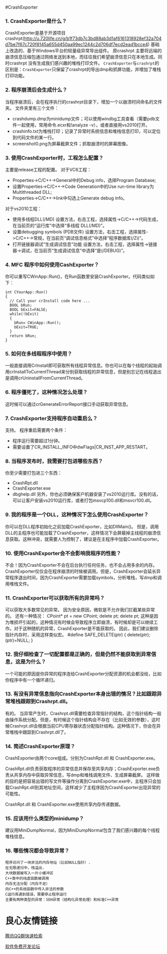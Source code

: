 #CrashExporter

### 1.	CrashExporter是什么？ 
CrashExporter是基于开源项目crashrpt(http://u.720life.cn/g/b1f73db7c3bd88ab3d1af6161318928ef32a704d7be7f67c720f8145a655d450aa99ec1244c2d706df7ecd2ead1bcce4)  基础上改造的、基于Windows平台的轻量级异常导出组件。
原crashrpt 主要将远端的崩溃信息压缩包通过网络发送到本地，而往往我们希望崩溃信息只在本地生成。同时crashrpt 没有生成我们感兴趣的堆栈打印文件。
`CrashExporter`与`crashrpt`的区别是：`CrashExporter`只保留了crashrpt的导出dmp和抓屏功能，并增加了堆栈打印功能。

### 2.	程序崩溃后会生成什么？
当程序崩溃后，会在程序执行的crashrpt目录下，增加一个以崩溃时间命名的文件夹。
文件夹里有三个文件：
  * crashdump.dmp为minidump文件；可以使用windbg工具查看（需要pdb文件一起使用，常用命令.ecxr和!analyze -v），或者直接用vs2010打开。
  * crashinfo.txt为堆栈打印；记录了异常时系统信息和堆栈信息打印，可以定位到代码文件的某一行。
  * screenshot0.png为屏幕截屏文件；抓取崩溃时的屏幕图像。

### 3.	使用CrashExporter时，工程怎么配置？
主要是release工程的配置。
对于VC6工程：
  * Properties->C/C++->General中的Debug info，选择Program Database;
  * 设置Properties->C/C++->Code Generation中的Use run-time library为Multithreaded DLL;
  * Properties->C/C++->link中勾选上Generate debug info。

对于vs2010工程：
  * 使用多线程DLL(/MD)
      设置方法，右击工程，选择属性->C/C++->代码生成，在当前页的“运行库”中选择“多线程 DLL(/MD)”。
  * 设置debugging symbols (PDB文件)
      设置方法，右击工程，选择属性->C/C++->常规，在当前页“调试信息格式”中选择“程序数据库(/Zi)”。
  * 打开链接器调试“生成调试信息”功能
      设置方法，右击工程，选择属性->链接器->调试，在当前页“生成调试信息”中选择“是(/DEBUG)”。

### 4.	MFC 程序中如何使用CashExporter？
你可以重写CWinApp::Run()，在Run函数里安装CrashExporter。代码类似如下：

	int CYourApp::Run() 
	{
	  // Call your crInstall code here ...
	  BOOL bRun;
	  BOOL bExit=FALSE;
	  while(!bExit)
	  {
	    bRun= CWinApp::Run();
	    bExit=TRUE;
	  }
	  return bRun;
	}

### 5.	如何在多线程程序中使用？
一般直接调用CrInstall即可获取所有线程异常信息。你也可以在每个线程的起始调用crInstallToCurrentThread来分别获取线程的异常信息，但是别忘记在线程退出是调用crUninstallFromCurrentThread。

### 6.	程序僵死了，这种情况怎么处理？
这时候可以通过crGenerateErrorReport接口手动获取异常信息。

### 7.	CrashExporter支持程序自动重启么？
支持。 程序重启需要两个条件：
  * 程序运行需要超过1分钟。
  * 需要设置了CR_INSTALL_INFO中dwFlags|CR_INST_APP_RESTART。

### 8.	当程序发布时，我需要打包进哪些东西？
你至少需要打包进三个东西：
  * CrashRpt.dll
  * CrashExporter.exe
  * dbghelp.dll
另外，你也必须确保客户机器安装了vs2010运行库。没有的话，可以让客户安装vs2010运行库，或者打包msvcp100.dll和msvcr100.dll。

### 9.	我的程序是一个DLL，这种情况下怎么使用CrashExporter？
你可以在DLL程序初始化之前加载CrashExporter，比如DllMain()。 但是，调用DLL的主程序也可能加载了CrashExporter，这样情况下会屏蔽掉主线程的崩溃信息获取。这种冲突，就需要人为控制了，建议是在主程序中加载CrashExporter。

### 10.	使用CrashExporter会不会影响我程序的性能？
不会！因为CrashExporter不会在后台执行任何任务，也不会占用多余的内存。CrashExporter仅仅会在程序崩溃的时候被调用。但是，CrashExporter会延长异常程序退出时间，因为CrashExporter需要加载symbols，分析堆栈，写dmp和调用堆栈文件。

### 11.	CrashExporter可以获取所有的异常吗？
可以获取大多数常见的异常。 因为安全原因，微软是不允许我们拦截某些异常的。 还有一种情况：
	CPoint* pt = new CPoint;
	delete pt;
	delete pt;
这种是因为堆损坏引起的，这种情况有时候会导致程序立即崩溃，有时候却是可以继续工作。对于这种随机的异常，CrashExporter是不能获取的。 因此，我们建议删除指针内存时，采用这样类似宏。
	#define SAFE_DELETE(ptr) { delete(ptr); (ptr)=NULL; }

### 12.	我仔细检查了一切配置都是正确的，但是仍然不能获取到异常信息，这是为什么？
一个可能的原因是你异常的程序连给CrashExporter分配资源的机会都没给，比如你程序中有一个循环递归。

### 13.	有没有异常信息指向CrashExporter本身出错的情况？比如跟踪异常堆栈跟踪到Crashrpt.dll。
有的。 当异常产生时，Crashrpt.dll需要检查异常指针的结构，这个指针结构一般由操作系统分配。但是，有时候这个指针结构会不存在（比如无效的参数），这时候Crashrpt.dll会根据当前CPU寄存器状态分配指针结构。这种情况下，你会在异常堆栈中跟踪到Crashrpt.dll了。

### 14.	简述CrashExporter原理？
CrashExporter由两个core组成。分别为CrashRpt.dll 和 CrashExporter.exe。

CrashRpt.dll负责获取程序的异常信息并保存至共享内存；CrashExporter.exe负责从共享内存中获取异常信息，写dmp和堆栈调用文件、生成屏幕截屏。 这样做的目的是把容易出错的写文件等操作分离到CrashExporter.exe中，主程序只会加载CrashRpt.dll到其地址空间，这样减少了主程序因为CrashExporter出现异常的可能性。 

CrashRpt.dll 和 CrashExporter.exe使用共享内存传递数据。

### 15.	应该用什么类型的minidump？
建议用MiniDumpNormal，因为MiniDumpNormal包含了我们感兴趣的每个线程堆栈信息。

### 16.	哪些情况都会导致异常？
	程序访问了一块非法的内存地址（比如NULL指针）.
	在无限递归中，栈溢出.
	大块数据被写入一片小缓冲区
	C++类中的纯虚函数被调用
	内存无法分配（内存不足）
	向C++的系统函数中传入非法的参数
	C运行库遇到错误，需要停止程序运行
	主要有两种类型的异常：SEH异常（结构化异常处理）和标准C++异常





 # 良心友情链接

[腾讯QQ群快速检索](http://u.720life.cn/s/8cf73f7c)

[软件免费开发论坛](http://u.720life.cn/s/bbb01dc0)